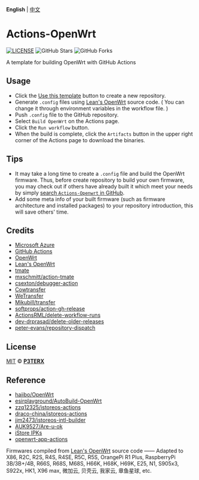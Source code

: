 **English** | [中文](https://p3terx.com/archives/build-openwrt-with-github-actions.html)

# Actions-OpenWrt

[![LICENSE](https://img.shields.io/github/license/mashape/apistatus.svg?style=flat-square&label=LICENSE)](https://github.com/P3TERX/Actions-OpenWrt/blob/master/LICENSE)
![GitHub Stars](https://img.shields.io/github/stars/P3TERX/Actions-OpenWrt.svg?style=flat-square&label=Stars&logo=github)
![GitHub Forks](https://img.shields.io/github/forks/P3TERX/Actions-OpenWrt.svg?style=flat-square&label=Forks&logo=github)

A template for building OpenWrt with GitHub Actions

## Usage

- Click the [Use this template](https://github.com/P3TERX/Actions-OpenWrt/generate) button to create a new repository.
- Generate `.config` files using [Lean's OpenWrt](https://github.com/coolsnowwolf/lede) source code. ( You can change it through environment variables in the workflow file. )
- Push `.config` file to the GitHub repository.
- Select `Build OpenWrt` on the Actions page.
- Click the `Run workflow` button.
- When the build is complete, click the `Artifacts` button in the upper right corner of the Actions page to download the binaries.

## Tips

- It may take a long time to create a `.config` file and build the OpenWrt firmware. Thus, before create repository to build your own firmware, you may check out if others have already built it which meet your needs by simply [search `Actions-Openwrt` in GitHub](https://github.com/search?q=Actions-openwrt).
- Add some meta info of your built firmware (such as firmware architecture and installed packages) to your repository introduction, this will save others' time.

## Credits

- [Microsoft Azure](https://azure.microsoft.com)
- [GitHub Actions](https://github.com/features/actions)
- [OpenWrt](https://github.com/openwrt/openwrt)
- [Lean's OpenWrt](https://github.com/coolsnowwolf/lede)
- [tmate](https://github.com/tmate-io/tmate)
- [mxschmitt/action-tmate](https://github.com/mxschmitt/action-tmate)
- [csexton/debugger-action](https://github.com/csexton/debugger-action)
- [Cowtransfer](https://cowtransfer.com)
- [WeTransfer](https://wetransfer.com/)
- [Mikubill/transfer](https://github.com/Mikubill/transfer)
- [softprops/action-gh-release](https://github.com/softprops/action-gh-release)
- [ActionsRML/delete-workflow-runs](https://github.com/ActionsRML/delete-workflow-runs)
- [dev-drprasad/delete-older-releases](https://github.com/dev-drprasad/delete-older-releases)
- [peter-evans/repository-dispatch](https://github.com/peter-evans/repository-dispatch)

## License

[MIT](https://github.com/P3TERX/Actions-OpenWrt/blob/main/LICENSE) © [**P3TERX**](https://p3terx.com)


## Reference
- [haiibo/OpenWrt](https://github.com/haiibo/OpenWrt)
- [esirplayground/AutoBuild-OpenWrt](https://github.com/esirplayground/AutoBuild-OpenWrt)
- [zzq12325/istoreos-actions](https://github.com/zzq12325/istoreos-actions)
- [draco-china/istoreos-actions](https://github.com/draco-china/istoreos-actions)
- [jjm2473/istoreos-intl-builder](https://github.com/jjm2473/istoreos-intl-builder)
- [AUK9527/Are-u-ok](https://github.com/AUK9527/Are-u-ok)
- [iStore IPKs](https://istore.linkease.com/repo/all/store/)
- [openwrt-app-actions](https://github.com/linkease/openwrt-app-actions)

Firmwares compiled from [Lean's OpenWrt](https://github.com/coolsnowwolf/lede) source code —— Adapted to X86, R2C, R2S, R4S, R4SE, R5C, R5S, OrangePi R1 Plus, RaspberryPi 3B/3B+/4B, R66S, R68S, M68S, H66K, H68K, H69K, E25, N1, S905x3, S922x, HK1, X96 max, 微加云, 贝壳云, 我家云, 章鱼星球, etc.
